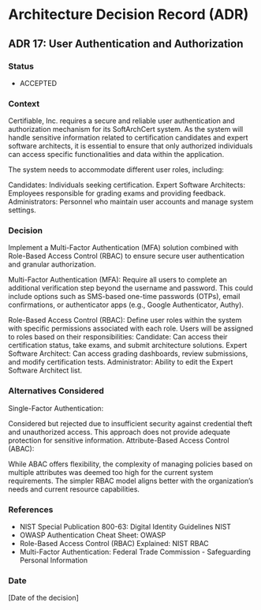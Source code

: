# Architecture Decision Record (ADR)

## ADR 17: User Authentication and Authorization

### Status
- ACCEPTED

### Context

Certifiable, Inc. requires a secure and reliable user authentication and authorization mechanism for its SoftArchCert system. As the system will handle sensitive information related to certification candidates and expert software architects, it is essential to ensure that only authorized individuals can access specific functionalities and data within the application.

The system needs to accommodate different user roles, including:

Candidates: Individuals seeking certification.
Expert Software Architects: Employees responsible for grading exams and providing feedback.
Administrators: Personnel who maintain user accounts and manage system settings.

### Decision
Implement a Multi-Factor Authentication (MFA) solution combined with Role-Based Access Control (RBAC) to ensure secure user authentication and granular authorization.

Multi-Factor Authentication (MFA):
Require all users to complete an additional verification step beyond the username and password. This could include options such as SMS-based one-time passwords (OTPs), email confirmations, or authenticator apps (e.g., Google Authenticator, Authy).

Role-Based Access Control (RBAC):
Define user roles within the system with specific permissions associated with each role. Users will be assigned to roles based on their responsibilities:
Candidate: Can access their certification status, take exams, and submit architecture solutions.
Expert Software Architect: Can access grading dashboards, review submissions, and modify certification tests.
Administrator: Ability to edit the Expert Software Architect list.

### Alternatives Considered
Single-Factor Authentication:

Considered but rejected due to insufficient security against credential theft and unauthorized access. This approach does not provide adequate protection for sensitive information.
Attribute-Based Access Control (ABAC):

While ABAC offers flexibility, the complexity of managing policies based on multiple attributes was deemed too high for the current system requirements. The simpler RBAC model aligns better with the organization’s needs and current resource capabilities.

### References
- NIST Special Publication 800-63: Digital Identity Guidelines NIST
- OWASP Authentication Cheat Sheet: OWASP
- Role-Based Access Control (RBAC) Explained: NIST RBAC
- Multi-Factor Authentication: Federal Trade Commission - Safeguarding Personal Information


### Date
[Date of the decision]
